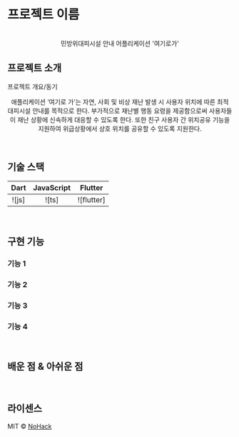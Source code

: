 # 프로젝트 이름
<p align="center">
    <br>
    민방위대피시설 안내 어플리케이션 '여기로가'
    <br>
</p>

## 프로젝트 소개

<p align="justify">
프로젝트 개요/동기
</p>

<p align="center">
애플리케이션 ‘여기로 가’는 자연, 사회 및 비상 재난 발생 시 사용자 위치에 따른 최적 대피시설 안내를 목적으로 한다. 부가적으로 재난별 행동 요령을 제공함으로써 사용자들이 재난 상황에 신속하게 대응할 수 있도록 한다. 또한 친구 사용자 간 위치공유 기능을 지원하여 위급상황에서 상호 위치를 공유할 수 있도록 지원한다.
</p>

<br>

## 기술 스택

| Dart | JavaScript |  Flutter   |
| :--: | :--------: | :--------: |
|![js] |   ![ts]    | ![flutter] |

<br>

## 구현 기능

### 기능 1

### 기능 2

### 기능 3

### 기능 4

<br>

## 배운 점 & 아쉬운 점

<p align="justify">

</p>

<br>

## 라이센스

MIT &copy; [NoHack](mailto:lbjp114@gmail.com)

<!-- Stack Icon Refernces -->
